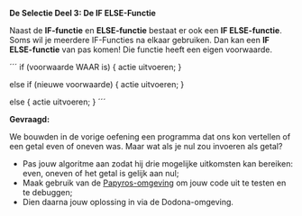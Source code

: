 **De Selectie Deel 3: De IF ELSE-Functie**

Naast de **IF-functie** en **ELSE-functie** bestaat er ook een **IF ELSE-functie**. Soms wil je meerdere IF-Functies na elkaar gebruiken. 
Dan kan een **IF ELSE-functie** van pas komen! Die functie heeft een eigen voorwaarde. 



´´´
if (voorwaarde WAAR is) { 
actie uitvoeren;
}

else if (nieuwe voorwaarde) { 
actie uitvoeren;
}

else { 
actie uitvoeren;
}
´´´


**Gevraagd:**

We bouwden in de vorige oefening een programma dat ons kon vertellen of een getal even of oneven was. Maar wat als je nul zou invoeren als getal? 

* Pas jouw algoritme aan zodat hij drie mogelijke uitkomsten kan bereiken: even, oneven of het getal is gelijk aan nul; 
* Maak gebruik van de [Papyros-omgeving](https://papyros.dodona.be/?locale=nl&language=JavaScript) om jouw code uit te testen en te debuggen;
* Dien daarna jouw oplossing in via de Dodona-omgeving. 